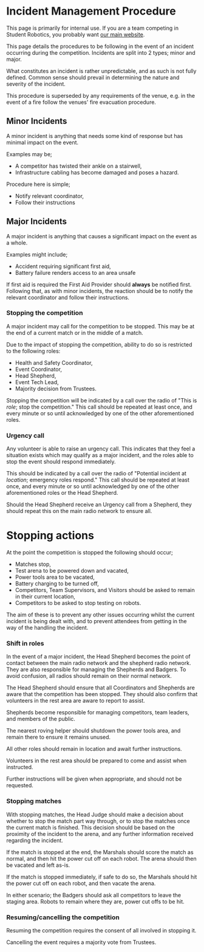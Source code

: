 # Incident Management Procedure

This page is primarily for internal use. If you are a team competing in Student Robotics, you probably want [our main website](https://studentrobotics.org/).

This page details the procedures to be following in the event of an incident occurring during the competition. Incidents are split into 2 types; minor and major.

What constitutes an incident is rather unpredictable, and as such is not fully defined. Common sense should prevail in determining the nature and severity of the incident.

This procedure is superseded by any requirements of the venue, e.g. in the event of a fire follow the venues' fire evacuation procedure.

## Minor Incidents

A minor incident is anything that needs some kind of response but has minimal impact on the event.

Examples may be;

* A competitor has twisted their ankle on a stairwell,
* Infrastructure cabling has become damaged and poses a hazard.

Procedure here is simple;

* Notify relevant coordinator,
* Follow their instructions

## Major Incidents

A major incident is anything that causes a significant impact on the event as a whole.

Examples might include;

* Accident requiring significant first aid,
* Battery failure renders access to an area unsafe

If first aid is required the First Aid Provider should __always__ be notified first.
Following that, as with minor incidents, the reaction should be to notify the relevant coordinator and follow their instructions.

### Stopping the competition

A major incident may call for the competition to be stopped. This may be at the end of a current match or in the middle of a match.

Due to the impact of stopping the competition, ability to do so is restricted to the following roles:

* Health and Safety Coordinator,
* Event Coordinator,
* Head Shepherd,
* Event Tech Lead,
* Majority decision from Trustees.

Stopping the competition will be indicated by a call over the radio of "This is _role_; stop the competition."
This call should be repeated at least once, and every minute or so until acknowledged by one of the other aforementioned roles.

### Urgency call

Any volunteer is able to raise an urgency call. This indicates that they feel a situation exists which may qualify as a major incident, and the roles able to stop the event should respond immediately.

This should be indicated by a call over the radio of "Potential incident at _location_; emergency roles respond."
This call should be repeated at least once, and every minute or so until acknowledged by one of the other aforementioned roles or the Head Shepherd.

Should the Head Shepherd receive an Urgency call from a Shepherd, they should repeat this on the main radio network to ensure all.

# Stopping actions

At the point the competition is stopped the following should occur;

* Matches stop,
* Test arena to be powered down and vacated,
* Power tools area to be vacated,
* Battery charging to be turned off,
* Competitors, Team Supervisors, and Visitors should be asked to remain in their current location,
* Competitors to be asked to stop testing on robots.

The aim of these is to prevent any other issues occurring whilst the current incident is being dealt with, and to prevent attendees from getting in the way of the handling the incident.

### Shift in roles

In the event of a major incident, the Head Shepherd becomes the point of contact between the main radio network and the shepherd radio network. They are also responsible for managing the Shepherds and Badgers. To avoid confusion, all radios should remain on their normal network.

The Head Shepherd should ensure that all Coordinators and Shepherds are aware that the competition has been stopped. They should also confirm that volunteers in the rest area are aware to report to assist.

Shepherds become responsible for managing competitors, team leaders, and members of the public.

The nearest roving helper should shutdown the power tools area, and remain there to ensure it remains unused.

All other roles should remain in location and await further instructions.

Volunteers in the rest area should be prepared to come and assist when instructed.

Further instructions will be given when appropriate, and should not be requested.

### Stopping matches

With stopping matches, the Head Judge should make a decision about whether to stop the match part way through, or to stop the matches once the current match is finished. This decision should be based on the proximity of the incident to the arena, and any further information received regarding the incident.

If the match is stopped at the end, the Marshals should score the match as normal, and then hit the power cut off on each robot. The arena should then be vacated and left as-is.

If the match is stopped immediately, if safe to do so, the Marshals should hit the power cut off on each robot, and then vacate the arena.

In either scenario; the Badgers should ask all competitors to leave the staging area. Robots to remain where they are, power cut offs to be hit.

### Resuming/cancelling the competition

Resuming the competition requires the consent of all involved in stopping it.

Cancelling the event requires a majority vote from Trustees.

